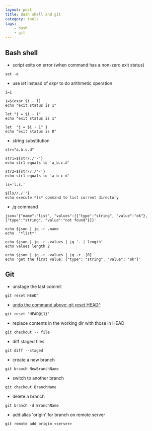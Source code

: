 ```yaml
---
layout: post
title: Bash shell and git
category: tools
tags:
    - bash
    - git
---
```


## Bash shell
- script exits on error (when command has a non-zero exit status)
```
set -e
```
- use *let* instead of *expr* to do arithmetic operation

```
i=1

j=$(expr $i - 1) 
echo "exit status is 1"

let "j = $i - 1" 
echo "exit status is 1"

let  "j = $i - 1" 1 
echo "exit status is 0"
```

- string substitution

```
str="a.b.c.d"

str1=${str/./'-'} 
echo str1 equals to 'a_b.c.d'

str2=${str//./'-'}
echo str1 equals to 'a-b-c-d'

ls='l.s.'

${ls//./''}
echo execute *ls* command to list current directory
```

- *jq* command

```
json='{"name":"list", "values":[{"type":"string", "value":"ok"},{"type":"string", "value":"not found"}]}'

echo $json | jq -r .name
echo  '*list*'

echo $json | jq -r .values | jq '. | length'
echo values length 2

echo $json | jq -r .values | jq -r .[0]
echo 'get the first value: {"type": "string", "value": "ok"}'
```

## Git
- unstage the last commit
```
git reset HEAD^
```
- [ undo the command above: git reset HEAD^ ](https://stackoverflow.com/questions/2510276/undoing-git-reset )
```
git reset 'HEAD@{1}'
```

- replace contents in the working dir with those in HEAD
```
git checkout -- file
```

- diff staged files
```
git diff --staged
```

- create a new branch
```
git branch NewBranchName
```

- switch to another branch
```
git checkout BranchName
```

- delete a branch
```
git branch -d BranchName
```

- add alias 'origin' for branch on remote server
```
git remote add origin <server>
```